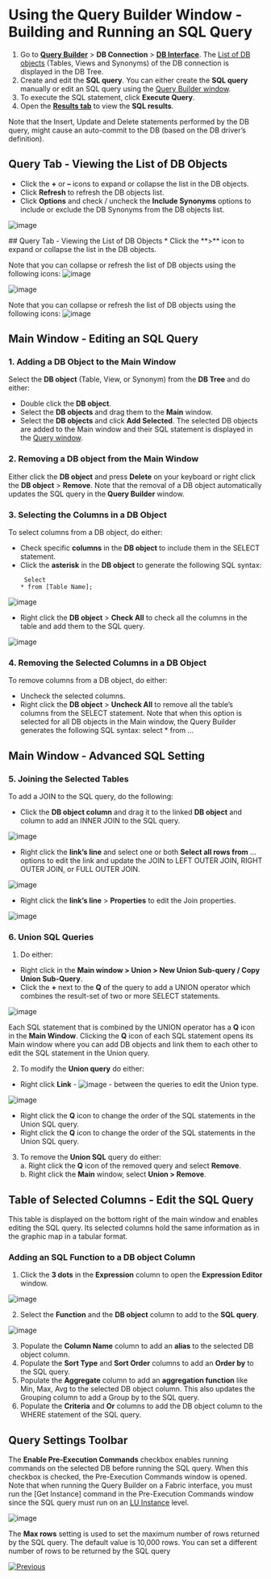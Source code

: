 # Using the Query Builder Window - Building and Running an SQL Query

<studio>
    
    
1.	Go to [**Query Builder**](/articles/11_query_builder/01_query_builder_overview.md) > **DB Connection** > [**DB Interface**](/articles/05_DB_interfaces/01_interfaces_overview.md). The [List of DB objects](/articles/11_query_builder/03_building_and_running_an_sql_query.md#query-tab---viewing-the-list-of-db-objects) (Tables, Views and Synonyms) of the DB connection is displayed in the DB Tree. 
2.	Create and edit the **SQL query**. You can either create the **SQL query** manually or edit an SQL query using the [Query Builder window](/articles/11_query_builder/02_query_builder_window.md). 
3.	To execute the SQL statement, click **Execute Query**.
4.	Open the [**Results tab**](/articles/11_query_builder/02_query_builder_window.md#result-tab) to view the **SQL results**.

Note that the Insert, Update and Delete statements performed by the DB query, might cause an auto-commit to the DB (based on the DB driver’s definition). 

## Query Tab - Viewing the List of DB Objects
* Click the **+** or **–** icons to expand or collapse the list in the DB objects.
* Click **Refresh** to refresh the DB objects list. 
* Click **Options** and check / uncheck the **Include Synonyms** options to include or exclude the DB Synonyms from the DB objects list.


![image](/articles/11_query_builder/images/01_querytab.PNG)
    
</studio> 
    
<web>
## Query Tab - Viewing the List of DB Objects
* Click the **>** icon to expand or collapse the list in the DB objects. 

Note that you can collapse or refresh the list of DB objects using the following icons: ![image](/articles/11_query_builder/images/01_querytabRefresh.PNG) 

![image](/articles/11_query_builder/images/02_querytab_WEB)  
    
Note that you can collapse or refresh the list of DB objects using the following icons: ![image](/articles/11_query_builder/images/01_querytabRefresh.PNG)    
    
</web>
    
## Main Window - Editing an SQL Query  

### 1. Adding a DB Object to the Main Window
Select the **DB object** (Table, View, or Synonym) from the **DB Tree** and do either:
* Double click the **DB object**.
* Select the **DB objects** and drag them to the **Main** window.
* Select the **DB objects** and click **Add Selected**.
The selected DB objects are added to the Main window and their SQL statement is displayed in the [Query window](/articles/11_query_builder/02_query_builder_window.md#query-tab).

### 2. Removing a DB object from the Main Window
Either click the **DB object** and press **Delete** on your keyboard or right click the **DB object** > **Remove**. 
Note that the removal of a DB object automatically updates the SQL query in the **Query Builder** window.

### 3. Selecting the Columns in a DB Object 
To select columns from a DB object, do either:
* Check specific **columns** in the **DB object** to include them in the SELECT statement.
* Click the **asterisk** in the **DB object** to generate the following SQL syntax: <pre><code> Select * from [Table Name]; </code></pre>

![image](/articles/11_query_builder/images/12_3_2%20Table%20Name.png)

* Right click the **DB object** > **Check All** to check all the columns in the table and add them to the SQL query.

![image](/articles/11_query_builder/images/12_3_3%20SQL%20Query..png)

### 4. Removing the Selected Columns in a DB Object
To remove columns from a DB object, do either:
* Uncheck the selected columns. 
* Right click the **DB object** > **Uncheck All** to remove all the table’s columns from the SELECT statement. Note that when this option is selected for all DB objects in the Main window, the Query Builder generates the following SQL syntax: select * from …

## Main Window - Advanced SQL Setting

### 5. Joining the Selected Tables 

To add a JOIN to the SQL query, do the following:
* Click the **DB object column** and drag it to the linked **DB object** and column to add an INNER JOIN to the SQL query.

![image](/articles/11_query_builder/images/12_3_4%20DB%20object%20column.png)

* Right click the **link’s line** and select one or both **Select all rows from** … options to edit the link and update the JOIN to LEFT OUTER JOIN, RIGHT OUTER JOIN, or FULL OUTER JOIN.

![image](/articles/11_query_builder/images/12_3_5%20Select%20all%20rows%20from.png)

* Right click the **link’s line** > **Properties** to edit the Join properties.

![image](/articles/11_query_builder/images/12_3_6%20link%E2%80%99s%20line%20%20Properties.png)

### 6. Union SQL Queries  
1. Do either:
* Right click in the **Main window > Union > New Union Sub-query / Copy Union Sub-Query**.
* Click the **+** next to the **Q** of the query to add a UNION operator which combines the result-set of two or more SELECT statements. 

![image](/articles/11_query_builder/images/06_01.PNG)

Each SQL statement that is combined by the UNION operator has a **Q** icon in the **Main Window**. Clicking the **Q** icon of each SQL statement opens its Main window where you can add DB objects and link them to each other to edit the SQL statement in the Union query. 

2.	To modify the **Union query** do either:
* Right click **Link** - ![image](/articles/11_query_builder/images/12_3_8%20icon%20link.png) - between the queries to edit the Union type.

![image](/articles/11_query_builder/images/Union_type.png)

* Right click the **Q** icon to change the order of the SQL statements in the Union SQL query.
* Right click the **Q** icon to change the order of the SQL statements in the Union SQL query. 
3.	To remove the **Union SQL** query do either:\
    a. Right click the **Q** icon of the removed query and select **Remove**.\
    b. Right click the **Main** window, select **Union > Remove**. 

## Table of Selected Columns - Edit the SQL Query
This table is displayed on the bottom right of the main window and enables editing the SQL query. Its selected columns hold the same information as in the graphic map in a tabular format.

### Adding an SQL Function to a DB object Column 
1.	Click the **3 dots** in the **Expression** column to open the **Expression Editor** window. 

![image](/articles/11_query_builder/images/select_case.png)

2.	Select the **Function** and the **DB object** column to add to the **SQL query**.

![image](/articles/11_query_builder/images/06_03.png)

3.	Populate the **Column Name** column to add an **alias** to the selected DB object column.
4.	Populate the **Sort Type** and **Sort Order** columns to add an **Order by** to the SQL query.
5.	Populate the **Aggregate** column to add an **aggregation function** like Min, Max, Avg to the selected DB object column. This also updates the Grouping column to add a Group by to the SQL query.
6.	Populate the **Criteria** and **Or** columns to add the DB object column to the WHERE statement of the SQL query.

## Query Settings Toolbar
The **Enable Pre-Execution Commands** checkbox enables running commands on the selected DB before running the SQL query. When this checkbox is checked, the Pre-Execution Commands window is opened.
Note that when running the Query Builder on a Fabric interface, you must run the [Get Instance] command in the Pre-Execution Commands window since the SQL query must run on an [LU Instance](/articles/01_fabric_overview/02_fabric_glossary.md#lui) level.

![image](/articles/11_query_builder/images/06_04.png)

The **Max rows** setting is used to set the maximum number of rows returned by the SQL query. The default value is 10,000 rows. You can set a different number of rows to be returned by the SQL query



[![Previous](/articles/images/Previous.png)](/articles/11_query_builder/02_query_builder_window.md)
